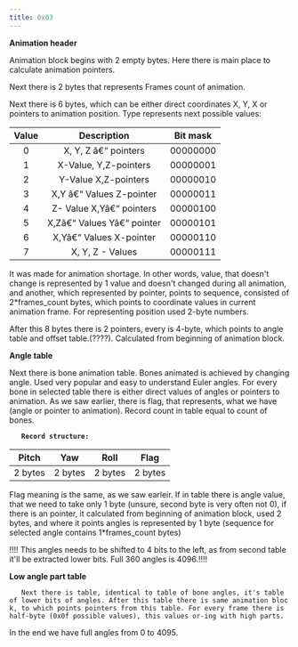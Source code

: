 ```yaml
---
title: 0x03
---
```


**Animation header**

Animation block begins with 2 empty bytes. Here there is main place to calculate animation pointers.

Next there is 2 bytes that represents Frames count of animation.

Next there is 6 bytes, which can be either direct coordinates X, Y, X or pointers to animation position. Type represents next possible values:

| Value |        Description         | Bit mask |
|:-----:|:--------------------------:|:--------:|
|   0   |    X, Y, Z â€“ pointers    | 00000000 |
|   1   |   X-Value, Y,Z-pointers    | 00000001 |
|   2   |    Y-Value X,Z-pointers    | 00000010 |
|   3   |  X,Y â€“ Values Z-pointer  | 00000011 |
|   4   |  Z- Value X,Yâ€“ pointers  | 00000100 |
|   5   | X,Zâ€“ Values Yâ€“ pointer | 00000101 |
|   6   |  X,Yâ€“ Values X-pointer   | 00000110 |
|   7   |      X, Y, Z - Values      | 00000111 |

It was made for animation shortage. In other words, value, that doesn't change is represented by 1 value and doesn't changed during all animation, and another, which represented by pointer, points to sequence, consisted of 2\*frames_count bytes, which points to coordinate values in current animation frame. For representing position used 2-byte numbers.

After this 8 bytes there is 2 pointers, every is 4-byte, which points to angle table and offset table.(????). Calculated from beginning of animation block.

**Angle table**

Next there is bone animation table. Bones animated is achieved by changing angle. Used very popular and easy to understand Euler angles. For every bone in selected table there is either direct values of angles or pointers to animation. As we saw earlier, there is flag, that represents, what we have (angle or pointer to animation). Record count in table equal to count of bones.

`   `**`Record structure:`**

|  Pitch  |   Yaw   |  Roll   |  Flag   |
|:-------:|:-------:|:-------:|:-------:|
| 2 bytes | 2 bytes | 2 bytes | 2 bytes |

Flag meaning is the same, as we saw earleir. If in table there is angle value, that we need to take only 1 byte (unsure, second byte is very often not 0), if there is an pointer, it calculated from beginning of animation block, used 2 bytes, and where it points angles is represented by 1 byte (sequence for selected angle contains 1\*frames_count bytes)

!!!! This angles needs to be shifted to 4 bits to the left, as from second table it'll be extracted lower bits. Full 360 angles is 4096.!!!!

**Low angle part table**

`   Next there is table, identical to table of bone angles, it's table of lower bits of angles. After this table there is same animation block, to which points pointers from this table. For every frame there is half-byte (0x0f possible values), this values or-ing with high parts.`

In the end we have full angles from 0 to 4095.
